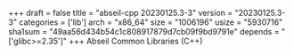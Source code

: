 +++
draft = false
title = "abseil-cpp 20230125.3-3"
version = "20230125.3-3"
categories = ['lib']
arch = "x86_64"
size = "1006196"
usize = "5930716"
sha1sum = "49aa56d434b54c1c808917879d7cb09f9bd9791e"
depends = "['glibc>=2.35']"
+++
Abseil Common Libraries (C++)